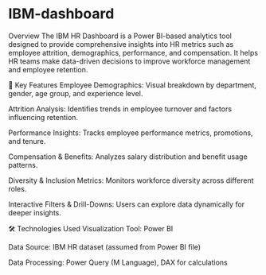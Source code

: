 # IBM-dashboard





Overview
The IBM HR Dashboard is a Power BI-based analytics tool designed to provide comprehensive insights into HR metrics such as employee attrition, demographics, performance, and compensation. It helps HR teams make data-driven decisions to improve workforce management and employee retention.

🔹 Key Features
Employee Demographics: Visual breakdown by department, gender, age group, and experience level.

Attrition Analysis: Identifies trends in employee turnover and factors influencing retention.

Performance Insights: Tracks employee performance metrics, promotions, and tenure.

Compensation & Benefits: Analyzes salary distribution and benefit usage patterns.

Diversity & Inclusion Metrics: Monitors workforce diversity across different roles.

Interactive Filters & Drill-Downs: Users can explore data dynamically for deeper insights.

🛠 Technologies Used
Visualization Tool: Power BI

Data Source: IBM HR dataset (assumed from Power BI file)

Data Processing: Power Query (M Language), DAX for calculations
